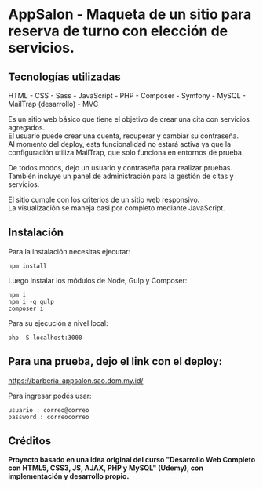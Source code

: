 # AppSalon - Maqueta de un sitio para reserva de turno con elección de servicios.

## Tecnologías utilizadas  
HTML - CSS - Sass - JavaScript - PHP - Composer - Symfony - MySQL - MailTrap (desarrollo) - MVC  

Es un sitio web básico que tiene el objetivo de crear una cita con servicios agregados.  
El usuario puede crear una cuenta, recuperar y cambiar su contraseña.  
Al momento del deploy, esta funcionalidad no estará activa ya que la configuración utiliza MailTrap, que solo funciona en entornos de prueba.  

De todos modos, dejo un usuario y contraseña para realizar pruebas.  
También incluye un panel de administración para la gestión de citas y servicios.  

El sitio cumple con los criterios de un sitio web responsivo.  
La visualización se maneja casi por completo mediante JavaScript.  

## Instalación  
Para la instalación necesitas ejecutar:

```
npm install
```

Luego instalar los módulos de Node, Gulp y Composer:

```
npm i  
npm i -g gulp  
composer i
```

Para su ejecución a nivel local:

```
php -S localhost:3000
```

## Para una prueba, dejo el link con el deploy:  
https://barberia-appsalon.sao.dom.my.id/

Para ingresar podés usar:

```
usuario : correo@correo  
password : correocorreo
```

## Créditos  
**Proyecto basado en una idea original del curso "Desarrollo Web Completo con HTML5, CSS3, JS, AJAX, PHP y MySQL" (Udemy), con implementación y desarrollo propio.**
